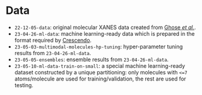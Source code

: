 # Data

- `22-12-05-data`: original molecular XANES data created from [Ghose _et al._](https://doi.org/10.1103/PhysRevResearch.5.013180).
- `23-04-26-ml-data`: machine learning-ready data which is prepared in the format required by [Crescendo](https://github.com/matthewcarbone/Crescendo).
- `23-05-03-multimodal-molecules-hp-tuning`: hyper-parameter tuning results from `23-04-26-ml-data`.
- `23-05-05-ensembles`: ensemble results from `23-04-26-ml-data`.
- `23-05-10-ml-data-train-on-small`: a special machine learning-ready dataset constructed by a unique partitioning: only molecules with `<=7` atoms/molecule are used for training/validation, the rest are used for testing.

